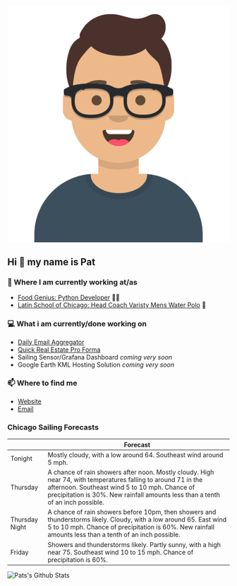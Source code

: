[![Social banner for p-j-falconer](https://raw.githubusercontent.com/P-J-FALCONER/P-J-FALCONER/master/assets/avataaars.svg)](https://patfalconer.com/)
## Hi :wave: my name is Pat

### 💼 Where I am currently working at/as
- [Food Genius: Python Developer](https://getfoodgenius.com/) 🍔🐍
- [Latin School of Chicago: Head Coach Varisty Mens Water Polo](https://www.latinschool.org/) 🤽


### 💻 What i am currently/done working on
 - [Daily Email Aggregator](https://github.com/P-J-FALCONER/dott_daily_mail)
 - [Quick Real Estate Pro Forma](https://github.com/P-J-FALCONER/henry)
 - Sailing Sensor/Grafana Dashboard *coming very soon*
 - Google Earth KML Hosting Solution *coming very soon*

### 📫 Where to find me
 - [Website](https://patfalconer.com/)
 - [Email](mailto:patrick.j.falconer@gmail.com)


### Chicago Sailing Forecasts
|   | Forecast  |
|---|---|
| Tonight | Mostly cloudy, with a low around 64. Southeast wind around 5 mph. |
| Thursday | A chance of rain showers after noon. Mostly cloudy. High near 74, with temperatures falling to around 71 in the afternoon. Southeast wind 5 to 10 mph. Chance of precipitation is 30%. New rainfall amounts less than a tenth of an inch possible. |
| Thursday Night | A chance of rain showers before 10pm, then showers and thunderstorms likely. Cloudy, with a low around 65. East wind 5 to 10 mph. Chance of precipitation is 60%. New rainfall amounts less than a tenth of an inch possible. |
| Friday | Showers and thunderstorms likely. Partly sunny, with a high near 75. Southeast wind 10 to 15 mph. Chance of precipitation is 60%. |

![Pats's Github Stats](https://github-readme-stats.vercel.app/api?username=p-j-falconer&show_icons=true&theme=radical)
